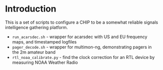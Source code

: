 Introduction
============

This is a set of scripts to configure a CHIP to be a somewhat reliable signals intelligence gathering platform.

* `run_acarsdec.sh` - wrapper for acarsdec with US and EU frequency maps, and timestamped logfiles
* `pager_decode.sh` - wrapper for multimon-ng, demonstrating pagers in the 2m amateur band
* `rtl_noaa_calibrate.py` - find the clock correction for an RTL device by measuring NOAA Weather Radio
